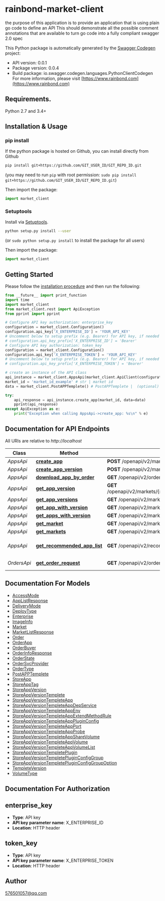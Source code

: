 # rainbond-market-client
the purpose of this application is to provide an application that is using plain go code to define an API  This should demonstrate all the possible comment annotations that are available to turn go code into a fully compliant swagger 2.0 spec

This Python package is automatically generated by the [Swagger Codegen](https://github.com/swagger-api/swagger-codegen) project:

- API version: 0.0.1
- Package version: 0.0.4
- Build package: io.swagger.codegen.languages.PythonClientCodegen
For more information, please visit [https://www.rainbond.com](https://www.rainbond.com)

## Requirements.

Python 2.7 and 3.4+

## Installation & Usage
### pip install

If the python package is hosted on Github, you can install directly from Github

```sh
pip install git+https://github.com/GIT_USER_ID/GIT_REPO_ID.git
```
(you may need to run `pip` with root permission: `sudo pip install git+https://github.com/GIT_USER_ID/GIT_REPO_ID.git`)

Then import the package:
```python
import market_client 
```

### Setuptools

Install via [Setuptools](http://pypi.python.org/pypi/setuptools).

```sh
python setup.py install --user
```
(or `sudo python setup.py install` to install the package for all users)

Then import the package:
```python
import market_client
```

## Getting Started

Please follow the [installation procedure](#installation--usage) and then run the following:

```python
from __future__ import print_function
import time
import market_client
from market_client.rest import ApiException
from pprint import pprint

# Configure API key authorization: enterprise_key
configuration = market_client.Configuration()
configuration.api_key['X_ENTERPRISE_ID'] = 'YOUR_API_KEY'
# Uncomment below to setup prefix (e.g. Bearer) for API key, if needed
# configuration.api_key_prefix['X_ENTERPRISE_ID'] = 'Bearer'
# Configure API key authorization: token_key
configuration = market_client.Configuration()
configuration.api_key['X_ENTERPRISE_TOKEN'] = 'YOUR_API_KEY'
# Uncomment below to setup prefix (e.g. Bearer) for API key, if needed
# configuration.api_key_prefix['X_ENTERPRISE_TOKEN'] = 'Bearer'

# create an instance of the API class
api_instance = market_client.AppsApi(market_client.ApiClient(configuration))
market_id = 'market_id_example' # str | market id
data = market_client.PostAPPTemplete() # PostAPPTemplete |  (optional)

try:
    api_response = api_instance.create_app(market_id, data=data)
    pprint(api_response)
except ApiException as e:
    print("Exception when calling AppsApi->create_app: %s\n" % e)

```

## Documentation for API Endpoints

All URIs are relative to *http://localhost*

Class | Method | HTTP request | Description
------------ | ------------- | ------------- | -------------
*AppsApi* | [**create_app**](docs/AppsApi.md#create_app) | **POST** /openapi/v2/markets/{marketID}/apps | 
*AppsApi* | [**create_app_version**](docs/AppsApi.md#create_app_version) | **POST** /openapi/v2/markets/{marketID}/apps/{appID}/versions | 
*AppsApi* | [**download_app_by_order**](docs/AppsApi.md#download_app_by_order) | **GET** /openapi/v2/orders/{orderID}/downloadapp | 
*AppsApi* | [**get_app_version**](docs/AppsApi.md#get_app_version) | **GET** /openapi/v2/markets/{marketID}/apps/{appID}/versions/{versionID} | 
*AppsApi* | [**get_app_versions**](docs/AppsApi.md#get_app_versions) | **GET** /openapi/v2/markets/{marketID}/apps/{appID}/versions | 
*AppsApi* | [**get_app_with_version**](docs/AppsApi.md#get_app_with_version) | **GET** /openapi/v2/markets/{marketID}/apps/{appID} | 
*AppsApi* | [**get_apps_with_version**](docs/AppsApi.md#get_apps_with_version) | **GET** /openapi/v2/markets/{marketID}/apps | 
*AppsApi* | [**get_market**](docs/AppsApi.md#get_market) | **GET** /openapi/v2/markets/{marketID} | 
*AppsApi* | [**get_markets**](docs/AppsApi.md#get_markets) | **GET** /openapi/v2/markets | 
*AppsApi* | [**get_recommended_app_list**](docs/AppsApi.md#get_recommended_app_list) | **GET** /openapi/v2/recommended/apps | get recommended app list
*OrdersApi* | [**get_order_request**](docs/OrdersApi.md#get_order_request) | **GET** /openapi/v2/orders/{orderID} | get order infos


## Documentation For Models

 - [AccessMode](docs/AccessMode.md)
 - [AppListResponse](docs/AppListResponse.md)
 - [DeliveryMode](docs/DeliveryMode.md)
 - [DeployType](docs/DeployType.md)
 - [Enterprise](docs/Enterprise.md)
 - [ImageInfo](docs/ImageInfo.md)
 - [Market](docs/Market.md)
 - [MarketListResponse](docs/MarketListResponse.md)
 - [Order](docs/Order.md)
 - [OrderApp](docs/OrderApp.md)
 - [OrderBuyer](docs/OrderBuyer.md)
 - [OrderInfoResponse](docs/OrderInfoResponse.md)
 - [OrderState](docs/OrderState.md)
 - [OrderSvcProvider](docs/OrderSvcProvider.md)
 - [OrderType](docs/OrderType.md)
 - [PostAPPTemplete](docs/PostAPPTemplete.md)
 - [StoreApp](docs/StoreApp.md)
 - [StoreAppTag](docs/StoreAppTag.md)
 - [StoreAppVersion](docs/StoreAppVersion.md)
 - [StoreAppVersionTemplete](docs/StoreAppVersionTemplete.md)
 - [StoreAppVersionTempleteApp](docs/StoreAppVersionTempleteApp.md)
 - [StoreAppVersionTempleteAppDepService](docs/StoreAppVersionTempleteAppDepService.md)
 - [StoreAppVersionTempleteAppEnv](docs/StoreAppVersionTempleteAppEnv.md)
 - [StoreAppVersionTempleteAppExtendMethodRule](docs/StoreAppVersionTempleteAppExtendMethodRule.md)
 - [StoreAppVersionTempleteAppPluginConfig](docs/StoreAppVersionTempleteAppPluginConfig.md)
 - [StoreAppVersionTempleteAppPort](docs/StoreAppVersionTempleteAppPort.md)
 - [StoreAppVersionTempleteAppProbe](docs/StoreAppVersionTempleteAppProbe.md)
 - [StoreAppVersionTempleteAppShareVolume](docs/StoreAppVersionTempleteAppShareVolume.md)
 - [StoreAppVersionTempleteAppVolume](docs/StoreAppVersionTempleteAppVolume.md)
 - [StoreAppVersionTempleteAppVolumeList](docs/StoreAppVersionTempleteAppVolumeList.md)
 - [StoreAppVersionTempletePlugin](docs/StoreAppVersionTempletePlugin.md)
 - [StoreAppVersionTempletePluginConfigGroup](docs/StoreAppVersionTempletePluginConfigGroup.md)
 - [StoreAppVersionTempletePluginConfigGroupOption](docs/StoreAppVersionTempletePluginConfigGroupOption.md)
 - [TempleteVersion](docs/TempleteVersion.md)
 - [VolumeType](docs/VolumeType.md)


## Documentation For Authorization


## enterprise_key

- **Type**: API key
- **API key parameter name**: X_ENTERPRISE_ID
- **Location**: HTTP header

## token_key

- **Type**: API key
- **API key parameter name**: X_ENTERPRISE_TOKEN
- **Location**: HTTP header


## Author

576501057@qq.com

